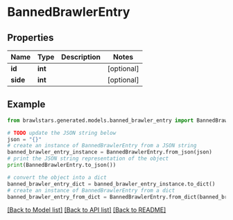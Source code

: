 # BannedBrawlerEntry


## Properties

Name | Type | Description | Notes
------------ | ------------- | ------------- | -------------
**id** | **int** |  | [optional] 
**side** | **int** |  | [optional] 

## Example

```python
from brawlstars.generated.models.banned_brawler_entry import BannedBrawlerEntry

# TODO update the JSON string below
json = "{}"
# create an instance of BannedBrawlerEntry from a JSON string
banned_brawler_entry_instance = BannedBrawlerEntry.from_json(json)
# print the JSON string representation of the object
print(BannedBrawlerEntry.to_json())

# convert the object into a dict
banned_brawler_entry_dict = banned_brawler_entry_instance.to_dict()
# create an instance of BannedBrawlerEntry from a dict
banned_brawler_entry_from_dict = BannedBrawlerEntry.from_dict(banned_brawler_entry_dict)
```
[[Back to Model list]](../README.md#documentation-for-models) [[Back to API list]](../README.md#documentation-for-api-endpoints) [[Back to README]](../README.md)


